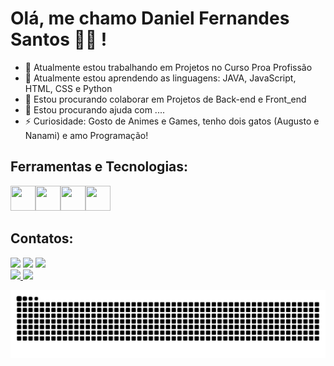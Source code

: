 # Olá, me chamo Daniel Fernandes Santos 👋🏻 ! 

- 🔭 Atualmente estou trabalhando em Projetos no Curso Proa Profissão
- 🌱 Atualmente estou aprendendo as linguagens: JAVA, JavaScript, HTML, CSS e Python
- 👯 Estou procurando colaborar em Projetos de Back-end e Front_end
- 🤔 Estou procurando ajuda com ....
- ⚡ Curiosidade: Gosto de Animes e Games, tenho dois gatos (Augusto e Nanami) e amo Programação!

## Ferramentas e Tecnologias:

<img src="https://cdn.jsdelivr.net/gh/devicons/devicon@latest/icons/html5/html5-original-wordmark.svg" width="40" height="40"/><img src="https://cdn.jsdelivr.net/gh/devicons/devicon@latest/icons/css3/css3-original-wordmark.svg" width="40" height="40"/><img src="https://cdn.jsdelivr.net/gh/devicons/devicon@latest/icons/javascript/javascript-original.svg" width="40" height="40"/><img src="https://cdn.jsdelivr.net/gh/devicons/devicon@latest/icons/python/python-original-wordmark.svg" width="40" height="40"/>

## Contatos:

<div>
<a href="https://instagram.com/@_dannox" target="_blank"><img loading="lazy" src="https://img.shields.io/badge/-Instagram-%23E4405F?style=for-the-badge&logo=instagram&logoColor=white" target="_blank"></a>
<a href = "dannox@gmail.com"><img loading="lazy" src="https://img.shields.io/badge/Gmail-D14836?style=for-the-badge&logo=gmail&logoColor=white" target="_blank"></a>
<a href="www.linkedin.com/in/daniel-fernandes-santos-9b9609205" target="_blank"><img loading="lazy" src="https://img.shields.io/badge/-LinkedIn-%230077B5?style=for-the-badge&logo=linkedin&logoColor=white" target="_blank"></a>   
</div>

<div>
<a href="https://github.com/DanielFS22">
<img loading="lazy" height="180em" src="https://github-readme-stats.vercel.app/api/top-langs/?username=seu-usuário-aqui&layout=compact&langs_count=7&theme=dracula"/>
<img loading="lazy" height="180em" src="https://github-readme-stats.vercel.app/api?username=seu-usuário-aqui&show_icons=true&theme=dracula&include_all_commits=true&count_private=true"/>
</div>

![Snake animation](https://github.com/DanielFS22/DanielFS22/blob/output/github-contribution-grid-snake.svg)

          
          
          
